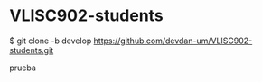 # VLISC902-students
$ git clone -b develop https://github.com/devdan-um/VLISC902-students.git

prueba 